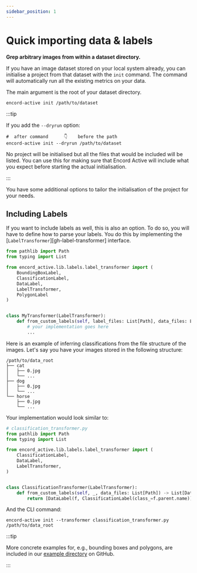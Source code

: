 ```yaml
---
sidebar_position: 1
---
```


# Quick importing data & labels

**Grep arbitrary images from within a dataset directory.**

If you have an image dataset stored on your local system already, you can initialise a project from that dataset with the `init` command.
The command will automatically run all the existing metrics on your data.

The main argument is the root of your dataset directory.

```shell
encord-active init /path/to/dataset
```

:::tip

If you add the `--dryrun` option:

```shell
#  after command      👇    before the path
encord-active init --dryrun /path/to/dataset
```

No project will be initialised but all the files that would be included will be listed.
You can use this for making sure that Encord Active will include what you expect before starting the actual initialisation.

:::

You have some additional options to tailor the initialisation of the project for your needs.

## Including Labels

If you want to include labels as well, this is also an option.
To do so, you will have to define how to parse your labels.
You do this by implementing the [`LabelTransformer`][gh-label-transformer] interface.

```python
from pathlib import Path
from typing import List

from encord_active.lib.labels.label_transformer import (
    BoundingBoxLabel,
    ClassificationLabel,
    DataLabel,
    LabelTransformer,
    PolygonLabel
)


class MyTransformer(LabelTransformer):
    def from_custom_labels(self, label_files: List[Path], data_files: List[Path]) -> List[DataLabel]:
        # your implementation goes here
        ...
```

Here is an example of inferring classifications from the file structure of the images.
Let's say you have your images stored in the following structure:

```
/path/to/data_root
├── cat
│   ├── 0.jpg
│   └── ...
├── dog
│   ├── 0.jpg
│   └── ...
└── horse
    ├── 0.jpg
    └── ...

```

Your implementation would look similar to:

```python
# classification_transformer.py
from pathlib import Path
from typing import List

from encord_active.lib.labels.label_transformer import (
    ClassificationLabel,
    DataLabel,
    LabelTransformer,
)


class ClassificationTransformer(LabelTransformer):
    def from_custom_labels(self, _, data_files: List[Path]) -> List[DataLabel]:
        return [DataLabel(f, ClassificationLabel(class_=f.parent.name)) for f in data_files]
```

And the CLI command:

```shell
encord-active init --transformer classification_transformer.py /path/to/data_root
```

:::tip

More concrete examples for, e.g., bounding boxes and polygons, are included in our [example directory][gh-transformer-examples] on GitHub.

:::

[gh-transformer-examples]: https://github.com/encord-team/encord-active/blob/main/examples/label-transformers
